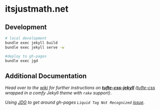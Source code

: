 # itsjustmath.net

## Development

```zsh
# local development
bundle exec jekyll build
bundle exec jekyll serve -w

#deploy to gh-pages
bundle exec jgd
```

## Additional Documentation

_Head over to the [wiki](https://github.com/itsjustmath/itsjustmath.net/wiki) for further instructions on **[tufte-css-jekyll](https://github.com/sdruskat/tufte-css-jekyll)** ([tufte-css](https://github.com/edwardtufte/tufte-css) wrapped in a comfy Jekyll theme with `rake` support)_.

_Using [JDG](https://github.com/yegor256/jekyll-github-deploy) to get around gh-pages `Liquid Tag Not Recognized` [issue](https://github.com/clayh53/tufte-jekyll/issues/52)._


